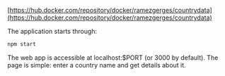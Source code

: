 [https://hub.docker.com/repository/docker/ramezgerges/countrydata](https://hub.docker.com/repository/docker/ramezgerges/countrydata)

The application starts through:
```bash
npm start
```

The web app is accessible at localhost:$PORT (or 3000 by default). The page is simple: enter a country name and get details about it.
